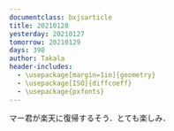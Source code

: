 ```yaml
---
documentclass: bxjsarticle
title: 20210128
yesterday: 20210127
tomorrow: 20210129
days: 398
author: Takala
header-includes:
  - \usepackage[margin=1in]{geometry}
  - \usepackage[ISO]{diffcoeff}
  - \usepackage{pxfonts}
---
```



マー君が楽天に復帰するそう．とても楽しみ．